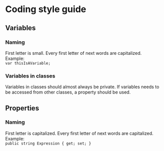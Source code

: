 # Coding style guide

## Variables

### Naming
First letter is small.  Every first letter of next words are capitalized.  
Example:  
`var thisIsAVariable;`

### Variables in classes
Variables in classes should almost always be private. If variables needs to be accessed from other classes, a property should be used.

## Properties

### Naming
First letter is capitalized. Every first letter of next words are capitalized.  
Example:  
`public string Expression { get; set; }`
